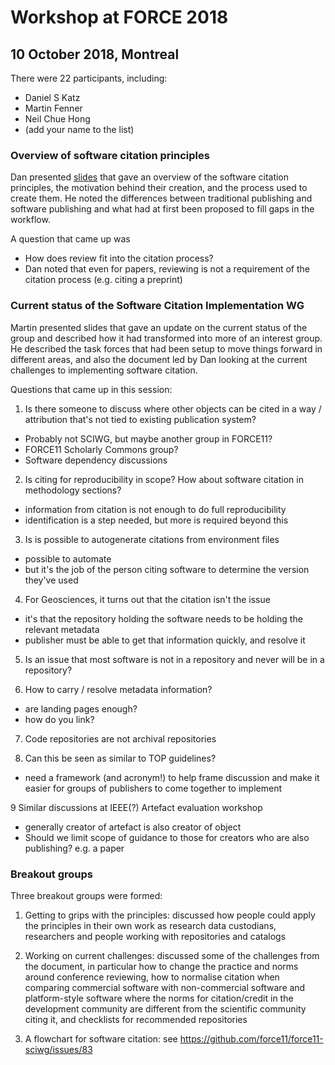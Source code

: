# Workshop at FORCE 2018

## 10 October 2018, Montreal

There were 22 participants, including:
- Daniel S Katz
- Martin Fenner
- Neil Chue Hong
- (add your name to the list)

### Overview of software citation principles

Dan presented [slides](https://github.com/force11/force11-sciwg/blob/master/meetings/slides/2018-10-10_Software_Citation_background.pdf) that gave an overview of the software citation principles, the motivation behind their creation, and the process used to create them. He noted the differences between traditional publishing and software publishing and what had at first been proposed to fill gaps in the workflow.

A question that came up was
- How does review fit into the citation process?
- Dan noted that even for papers, reviewing is not a requirement of the citation process (e.g. citing a preprint)

### Current status of the Software Citation Implementation WG

Martin presented slides that gave an update on the current status of the group and described how it had transformed into more of an interest group. He described the task forces that had been setup to move things forward in different areas, and also the document led by Dan looking at the current challenges to implementing software citation.

Questions that came up in this session:

1. Is there someone to discuss where other objects can be cited in a way / attribution that's not tied to existing publication system?
  - Probably not SCIWG, but maybe another group in FORCE11? 
  - FORCE11 Scholarly Commons group?
  - Software dependency discussions

2. Is citing for reproducibility in scope? How about software citation in methodology sections?
  - information from citation is not enough to do full reproducibility
  - identification is a step needed, but more is required beyond this

3. Is is possible to autogenerate citations from environment files
- possible to automate 
- but it's the job of the person citing software to determine the version they've used

4. For Geosciences, it turns out that the citation isn't the issue
- it's that the repository holding the software needs to be holding the relevant metadata
- publisher must be able to get that information quickly, and resolve it

5. Is an issue that most software is not in a repository and never will be in a repository?

6. How to carry / resolve metadata information?
- are landing pages enough?
- how do you link?

7. Code repositories are not archival repositories

8. Can this be seen as similar to TOP guidelines?
- need a framework (and acronym!) to help frame discussion and make it easier for groups of publishers to come together to implement

9 Similar discussions at IEEE(?) Artefact evaluation workshop
- generally creator of artefact is also creator of object
- Should we limit scope of guidance to those for creators who are also publishing? e.g. a paper

  
### Breakout groups

Three breakout groups were formed:

1. Getting to grips with the principles: discussed how people could apply the principles in their own work as research data custodians, researchers and people working with repositories and catalogs

2. Working on current challenges: discussed some of the challenges from the document, in particular how to change the practice and norms around conference reviewing, how to normalise citation when comparing commercial software with non-commercial software and platform-style software where the norms for citation/credit in the development community are different from the scientific community citing it, and checklists for recommended repositories

3. A flowchart for software citation: see https://github.com/force11/force11-sciwg/issues/83
